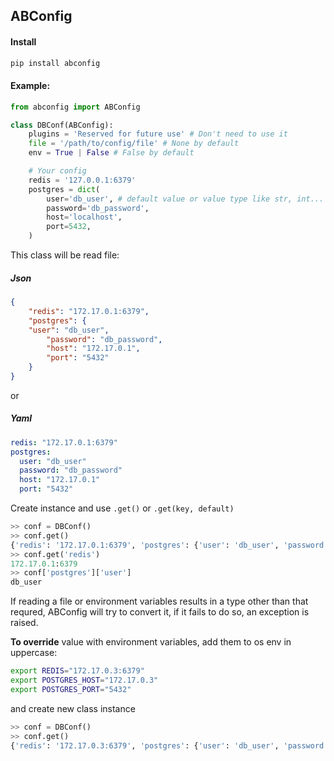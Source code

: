 ## ABConfig

#### Install

```bash
pip install abconfig
```

#### Example:

```python
from abconfig import ABConfig

class DBConf(ABConfig):
    plugins = 'Reserved for future use' # Don't need to use it
    file = '/path/to/config/file' # None by default
    env = True | False # False by default

    # Your config
    redis = '127.0.0.1:6379'
    postgres = dict(
        user='db_user', # default value or value type like str, int...
        password='db_password',
        host='localhost',
        port=5432,
    )
```

This class will be read file:

##### Json

```json
{ 
    "redis": "172.17.0.1:6379",
    "postgres": {
    "user": "db_user",
        "password": "db_password",
        "host": "172.17.0.1",
        "port": "5432"
    }
}
```

or

##### Yaml

```yaml
redis: "172.17.0.1:6379"
postgres:
  user: "db_user"
  password: "db_password"
  host: "172.17.0.1"
  port: "5432"
```

Create instance and use ```.get()``` or ```.get(key, default)```

```python
>> conf = DBConf()
>> conf.get()
{'redis': '172.17.0.1:6379', 'postgres': {'user': 'db_user', 'password': 'db_password', 'host': '172.17.0.1', 'port': 5432}}
>> conf.get('redis')
172.17.0.1:6379
>> conf['postgres']['user']
db_user
```
If reading a file or environment variables results in a type other than that requred, ABConfig will try to convert it, if it fails to do so, an exception is raised.


**To override** value with environment variables, add them to os env in uppercase:

```bash
export REDIS="172.17.0.3:6379"
export POSTGRES_HOST="172.17.0.3"
export POSTGRES_PORT="5432"
```

and create new class instance

```python
>> conf = DBConf()
>> conf.get()
{'redis': '172.17.0.3:6379', 'postgres': {'user': 'db_user', 'password': 'db_password', 'host': '172.17.0.3', 'port': '5432'}}
```

